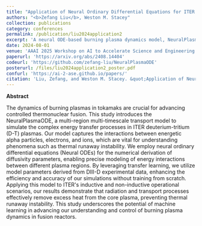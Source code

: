 ```yaml
---
title: "Application of Neural Ordinary Differential Equations for ITER Burning Plasma Dynamics"
authors: "<b>Zefang Liu</b>, Weston M. Stacey"
collection: publications
category: conferences
permalink: /publication/liu2024application2
excerpt: 'A neural ODE-based burning plasma dynamics model, NeuralPlasmaODE, simulates energy transfer in ITER plasmas for both inductive and non-inductive scenarios.'
date: 2024-08-01
venue: 'AAAI 2025 Workshop on AI to Accelerate Science and Engineering (AI2ASE)'
paperurl: 'https://arxiv.org/abs/2408.14404'
codeurl: 'https://github.com/zefang-liu/NeuralPlasmaODE'
posterurl: /files/liu2024application2_poster.pdf
confurl: 'https://ai-2-ase.github.io/papers/'
citation: 'Liu, Zefang, and Weston M. Stacey. &quot;Application of Neural Ordinary Differential Equations for ITER Burning Plasma Dynamics.&quot; <i>arXiv preprint arXiv:2408.14404</i> (2024).'
---
```


**Abstract**

The dynamics of burning plasmas in tokamaks are crucial for advancing controlled thermonuclear fusion. This study introduces the NeuralPlasmaODE, a multi-region multi-timescale transport model to simulate the complex energy transfer processes in ITER deuterium-tritium (D-T) plasmas. Our model captures the interactions between energetic alpha particles, electrons, and ions, which are vital for understanding phenomena such as thermal runaway instability. We employ neural ordinary differential equations (Neural ODEs) for the numerical derivation of diffusivity parameters, enabling precise modeling of energy interactions between different plasma regions. By leveraging transfer learning, we utilize model parameters derived from DIII-D experimental data, enhancing the efficiency and accuracy of our simulations without training from scratch. Applying this model to ITER's inductive and non-inductive operational scenarios, our results demonstrate that radiation and transport processes effectively remove excess heat from the core plasma, preventing thermal runaway instability. This study underscores the potential of machine learning in advancing our understanding and control of burning plasma dynamics in fusion reactors.
